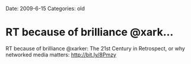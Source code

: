 Date: 2009-6-15
Categories: old

# RT because of brilliance @xark...

RT because of brilliance @xarker: The 21st Century in Retrospect, or why networked media matters: <a href="http://bit.ly/8Pmzy" rel="nofollow">http://bit.ly/8Pmzy</a>
